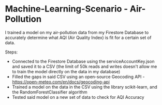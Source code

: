 # Machine-Learning-Scenario - Air-Pollution

I trained a model on my air-pollution data from my Firestore Database to accurately determine what AQI (Air Quality Index) is fit for a certain set of data.

Steps:
- Connected to the Firestore Database using the serviceAccountKey.json and saved it to a CSV (the limit of 50k reads and writes doesn't allow me to train the model directly on the data in my database)
- Filled the gaps in said CSV using an open-source Geocoding API - 
    https://open-meteo.com/en/docs/geocoding-api
- Trained a model on the data in the CSV using the library scikit-learn, and the RandomForestClassifier algorithm
- Tested said model on a new set of data to check for AQI Accuracy
